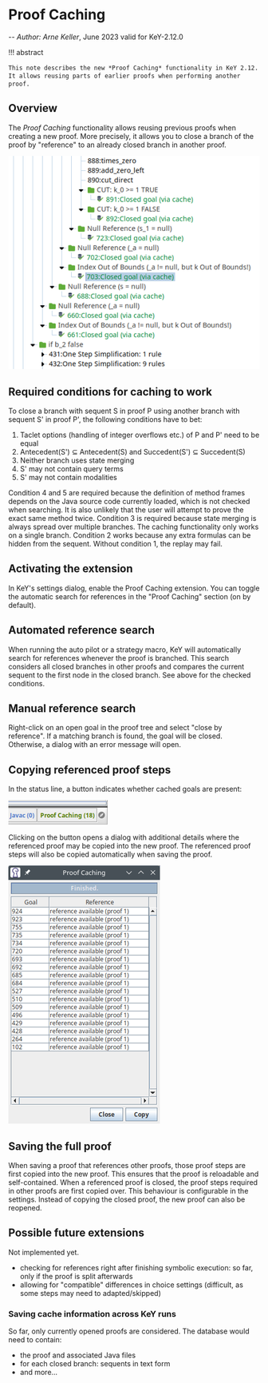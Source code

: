 # Proof Caching

-- *Author: Arne Keller*, June 2023 valid for KeY-2.12.0

!!! abstract

    This note describes the new *Proof Caching* functionality in KeY 2.12.
    It allows reusing parts of earlier proofs when performing another proof.
   

## Overview

The *Proof Caching* functionality allows reusing previous proofs when creating a new proof.
More precisely, it allows you to close a branch of the proof by "reference" to an already closed branch in another proof.

![tree with cached goals](./ProofCachingTree.png)

## Required conditions for caching to work

To close a branch with sequent S in proof P using another branch with sequent S' in proof P', the following conditions have to bet:

1. Taclet options (handling of integer overflows etc.) of P and P' need to be equal
2. Antecedent(S') ⊆ Antecedent(S) and Succedent(S') ⊆ Succedent(S)
3. Neither branch uses state merging
4. S' may not contain query terms
5. S' may not contain modalities

Condition 4 and 5 are required because the definition of method frames depends on the Java source code currently loaded,
which is not checked when searching.
It is also unlikely that the user will attempt to prove the exact same method twice.
Condition 3 is required because state merging is always spread over multiple branches.
The caching functionality only works on a single branch.
Condition 2 works because any extra formulas can be hidden from the sequent.
Without condition 1, the replay may fail.

## Activating the extension

In KeY's settings dialog, enable the Proof Caching extension.
You can toggle the automatic search for references in the "Proof Caching" section (on by default).

## Automated reference search

When running the auto pilot or a strategy macro, KeY will automatically search for references
whenever the proof is branched.
This search considers all closed branches in other proofs and compares the current sequent to the
first node in the closed branch.
See above for the checked conditions.

## Manual reference search

Right-click on an open goal in the proof tree and select "close by reference".
If a matching branch is found, the goal will be closed.
Otherwise, a dialog with an error message will open.

## Copying referenced proof steps

In the status line, a button indicates whether cached goals are present:

![button in status line](./ProofCachingStatusLine.png)

Clicking on the button opens a dialog with additional details where the referenced proof
may be copied into the new proof.
The referenced proof steps will also be copied automatically when saving the proof.

![dialog](./ProofCachingDialog.png)

## Saving the full proof

When saving a proof that references other proofs, those proof steps are first copied into the new proof.
This ensures that the proof is reloadable and self-contained.
When a referenced proof is closed, the proof steps required in other proofs are first copied over.
This behaviour is configurable in the settings.
Instead of copying the closed proof, the new proof can also be reopened.

## Possible future extensions

Not implemented yet.

- checking for references right after finishing symbolic execution: so far, only if the proof is split afterwards
- allowing for "compatible" differences in choice settings (difficult, as some steps may need to adapted/skipped)

### Saving cache information across KeY runs

So far, only currently opened proofs are considered.
The database would need to contain:

- the proof and associated Java files
- for each closed branch: sequents in text form
- and more...